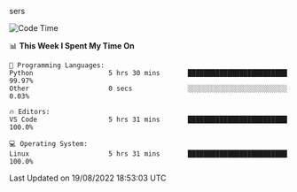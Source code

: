 sers
<!--START_SECTION:waka-->
![Code Time](http://img.shields.io/badge/Code%20Time-89%20hrs%2044%20mins-blue)

📊 **This Week I Spent My Time On** 

```text
💬 Programming Languages: 
Python                   5 hrs 30 mins       █████████████████████████   99.97% 
Other                    0 secs              ░░░░░░░░░░░░░░░░░░░░░░░░░   0.03%

🔥 Editors: 
VS Code                  5 hrs 31 mins       █████████████████████████   100.0%

💻 Operating System: 
Linux                    5 hrs 31 mins       █████████████████████████   100.0%

```


 Last Updated on 19/08/2022 18:53:03 UTC
<!--END_SECTION:waka-->
